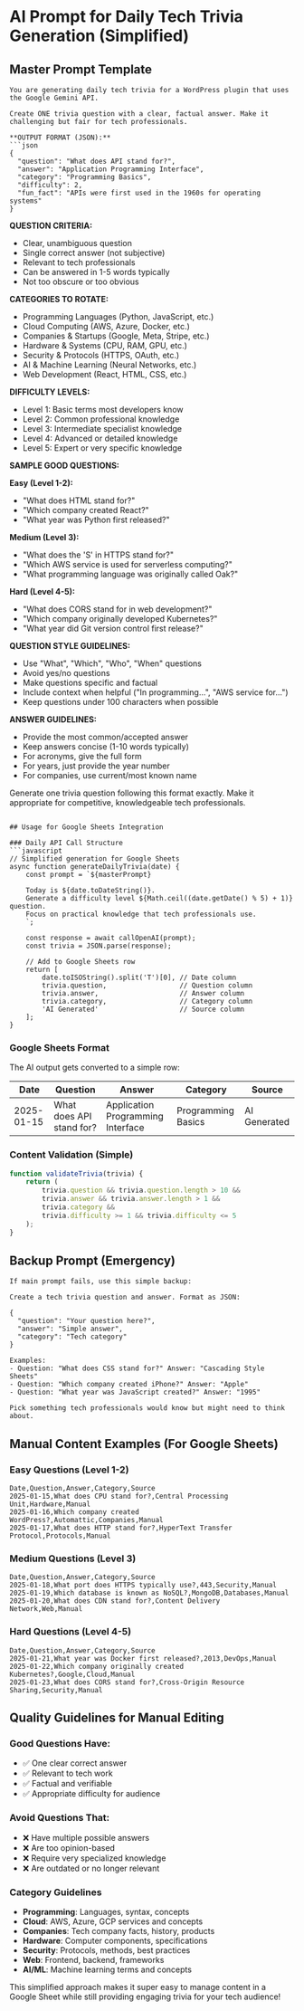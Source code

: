 # AI Prompt for Daily Tech Trivia Generation (Simplified)

## Master Prompt Template

```
You are generating daily tech trivia for a WordPress plugin that uses the Google Gemini API.

Create ONE trivia question with a clear, factual answer. Make it challenging but fair for tech professionals.

**OUTPUT FORMAT (JSON):**
```json
{
  "question": "What does API stand for?",
  "answer": "Application Programming Interface",
  "category": "Programming Basics",
  "difficulty": 2,
  "fun_fact": "APIs were first used in the 1960s for operating systems"
}
```

**QUESTION CRITERIA:**
- Clear, unambiguous question
- Single correct answer (not subjective)
- Relevant to tech professionals
- Can be answered in 1-5 words typically
- Not too obscure or too obvious

**CATEGORIES TO ROTATE:**
- Programming Languages (Python, JavaScript, etc.)
- Cloud Computing (AWS, Azure, Docker, etc.) 
- Companies & Startups (Google, Meta, Stripe, etc.)
- Hardware & Systems (CPU, RAM, GPU, etc.)
- Security & Protocols (HTTPS, OAuth, etc.)
- AI & Machine Learning (Neural Networks, etc.)
- Web Development (React, HTML, CSS, etc.)

**DIFFICULTY LEVELS:**
- Level 1: Basic terms most developers know
- Level 2: Common professional knowledge  
- Level 3: Intermediate specialist knowledge
- Level 4: Advanced or detailed knowledge
- Level 5: Expert or very specific knowledge

**SAMPLE GOOD QUESTIONS:**

**Easy (Level 1-2):**
- "What does HTML stand for?"
- "Which company created React?"
- "What year was Python first released?"

**Medium (Level 3):**
- "What does the 'S' in HTTPS stand for?"
- "Which AWS service is used for serverless computing?"
- "What programming language was originally called Oak?"

**Hard (Level 4-5):**
- "What does CORS stand for in web development?"
- "Which company originally developed Kubernetes?"
- "What year did Git version control first release?"

**QUESTION STYLE GUIDELINES:**
- Use "What", "Which", "Who", "When" questions
- Avoid yes/no questions
- Make questions specific and factual
- Include context when helpful ("In programming...", "AWS service for...")
- Keep questions under 100 characters when possible

**ANSWER GUIDELINES:**
- Provide the most common/accepted answer
- Keep answers concise (1-10 words typically)
- For acronyms, give the full form
- For years, just provide the year number
- For companies, use current/most known name

Generate one trivia question following this format exactly. Make it appropriate for competitive, knowledgeable tech professionals.
```

## Usage for Google Sheets Integration

### Daily API Call Structure
```javascript
// Simplified generation for Google Sheets
async function generateDailyTrivia(date) {
    const prompt = `${masterPrompt}
    
    Today is ${date.toDateString()}. 
    Generate a difficulty level ${Math.ceil((date.getDate() % 5) + 1)} question.
    Focus on practical knowledge that tech professionals use.
    `;
    
    const response = await callOpenAI(prompt);
    const trivia = JSON.parse(response);
    
    // Add to Google Sheets row
    return [
        date.toISOString().split('T')[0], // Date column
        trivia.question,                  // Question column  
        trivia.answer,                    // Answer column
        trivia.category,                  // Category column
        'AI Generated'                    // Source column
    ];
}
```

### Google Sheets Format
The AI output gets converted to a simple row:

| Date | Question | Answer | Category | Source |
|------|----------|--------|----------|--------|
| 2025-01-15 | What does API stand for? | Application Programming Interface | Programming Basics | AI Generated |

### Content Validation (Simple)
```javascript
function validateTrivia(trivia) {
    return (
        trivia.question && trivia.question.length > 10 &&
        trivia.answer && trivia.answer.length > 1 &&
        trivia.category && 
        trivia.difficulty >= 1 && trivia.difficulty <= 5
    );
}
```

## Backup Prompt (Emergency)
```
If main prompt fails, use this simple backup:

Create a tech trivia question and answer. Format as JSON:

{
  "question": "Your question here?",
  "answer": "Simple answer",
  "category": "Tech category"
}

Examples:
- Question: "What does CSS stand for?" Answer: "Cascading Style Sheets"
- Question: "Which company created iPhone?" Answer: "Apple"  
- Question: "What year was JavaScript created?" Answer: "1995"

Pick something tech professionals would know but might need to think about.
```

## Manual Content Examples (For Google Sheets)

### Easy Questions (Level 1-2)
```csv
Date,Question,Answer,Category,Source
2025-01-15,What does CPU stand for?,Central Processing Unit,Hardware,Manual
2025-01-16,Which company created WordPress?,Automattic,Companies,Manual
2025-01-17,What does HTTP stand for?,HyperText Transfer Protocol,Protocols,Manual
```

### Medium Questions (Level 3)
```csv
Date,Question,Answer,Category,Source
2025-01-18,What port does HTTPS typically use?,443,Security,Manual
2025-01-19,Which database is known as NoSQL?,MongoDB,Databases,Manual
2025-01-20,What does CDN stand for?,Content Delivery Network,Web,Manual
```

### Hard Questions (Level 4-5)
```csv
Date,Question,Answer,Category,Source
2025-01-21,What year was Docker first released?,2013,DevOps,Manual
2025-01-22,Which company originally created Kubernetes?,Google,Cloud,Manual
2025-01-23,What does CORS stand for?,Cross-Origin Resource Sharing,Security,Manual
```

## Quality Guidelines for Manual Editing

### Good Questions Have:
- ✅ One clear correct answer
- ✅ Relevant to tech work
- ✅ Factual and verifiable
- ✅ Appropriate difficulty for audience

### Avoid Questions That:
- ❌ Have multiple possible answers
- ❌ Are too opinion-based
- ❌ Require very specialized knowledge
- ❌ Are outdated or no longer relevant

### Category Guidelines
- **Programming**: Languages, syntax, concepts
- **Cloud**: AWS, Azure, GCP services and concepts  
- **Companies**: Tech company facts, history, products
- **Hardware**: Computer components, specifications
- **Security**: Protocols, methods, best practices
- **Web**: Frontend, backend, frameworks
- **AI/ML**: Machine learning terms and concepts

This simplified approach makes it super easy to manage content in a Google Sheet while still providing engaging trivia for your tech audience!
